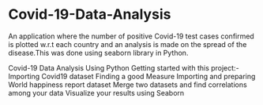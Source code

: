 # Covid-19-Data-Analysis

An application where the number of
positive Covid-19 test cases confirmed is plotted w.r.t each country and an analysis
is made on the spread of the disease.This was done using seaborn library in Python.

Covid-19 Data Analysis Using Python
Getting started with this project:-
Importing Covid19 dataset
Finding a good Measure
Importing and preparing World happiness report dataset
Merge two datasets and find correlations among your data
Visualize your results using Seaborn
